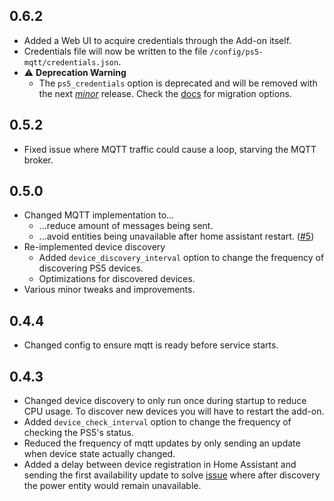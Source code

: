## 0.6.2
- Added a Web UI to acquire credentials through the Add-on itself.
- Credentials file will now be written to the file `/config/ps5-mqtt/credentials.json`.
- ⚠ **Deprecation Warning**
  - The `ps5_credentials` option is deprecated and will be removed with the next *[minor](https://semver.org/)* release. Check the [docs](/ps5-mqtt/DOCS.md) for migration options.

## 0.5.2
- Fixed issue where MQTT traffic could cause a loop, starving the MQTT broker.

## 0.5.0
- Changed MQTT implementation to...
  - ...reduce amount of messages being sent.
  - ...avoid entities being unavailable after home assistant restart. ([#5](https://github.com/FunkeyFlo/ps5-mqtt/issues/5))
- Re-implemented device discovery
  - Added `device_discovery_interval` option to change the frequency of discovering PS5 devices.
  - Optimizations for discovered devices.
- Various minor tweaks and improvements.

## 0.4.4
- Changed config to ensure mqtt is ready before service starts.

## 0.4.3
- Changed device discovery to only run once during startup to reduce CPU usage. To discover new devices you will have to restart the add-on.
- Added `device_check_interval` option to change the frequency of checking the PS5's status.
- Reduced the frequency of mqtt updates by only sending an update when device state actually changed.
- Added a delay between device registration in Home Assistant and sending the first availability update to solve [issue](https://github.com/FunkeyFlo/ps5-mqtt/issues/1) where after discovery the power entity would remain unavailable.
